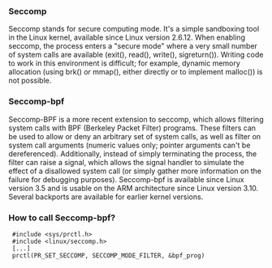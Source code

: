 ### Seccomp
Seccomp stands for secure computing mode. It's a simple sandboxing tool in the Linux kernel, available since Linux version 2.6.12. When enabling seccomp, the process enters a "secure mode" where a very small number of system calls are available (exit(), read(), write(), sigreturn()). Writing code to work in this environment is difficult; for example, dynamic memory allocation (using brk() or mmap(), either directly or to implement malloc()) is not possible.

### Seccomp-bpf
Seccomp-BPF is a more recent extension to seccomp, which allows filtering system calls with BPF (Berkeley Packet Filter) programs. These filters can be used to allow or deny an arbitrary set of system calls, as well as filter on system call arguments (numeric values only; pointer arguments can't be dereferenced). Additionally, instead of simply terminating the process, the filter can raise a signal, which allows the signal handler to simulate the effect of a disallowed system call (or simply gather more information on the failure for debugging purposes). Seccomp-bpf is available since Linux version 3.5 and is usable on the ARM architecture since Linux version 3.10. Several backports are available for earlier kernel versions.


### How to call Seccomp-bpf?

```
 #include <sys/prctl.h>
 #include <linux/seccomp.h>
 [...]
 prctl(PR_SET_SECCOMP, SECCOMP_MODE_FILTER, &bpf_prog)
```